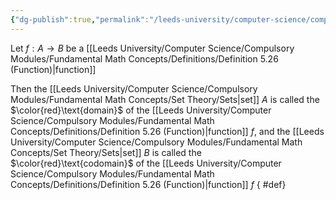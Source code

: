 ```yaml
---
{"dg-publish":true,"permalink":"/leeds-university/computer-science/compulsory-modules/fundamental-math-concepts/definitions/definition-5-27-1-domain-codomain/","tags":["Definition"]}
---
```


Let $f : A \to B$ be a [[Leeds University/Computer Science/Compulsory Modules/Fundamental Math Concepts/Definitions/Definition 5.26 (Function)\|function]]

Then the [[Leeds University/Computer Science/Compulsory Modules/Fundamental Math Concepts/Set Theory/Sets\|set]] $A$ is called the $\color{red}\text{domain}$ of the [[Leeds University/Computer Science/Compulsory Modules/Fundamental Math Concepts/Definitions/Definition 5.26 (Function)\|function]] $f$, and the [[Leeds University/Computer Science/Compulsory Modules/Fundamental Math Concepts/Set Theory/Sets\|set]] $B$ is called the $\color{red}\text{codomain}$ of the [[Leeds University/Computer Science/Compulsory Modules/Fundamental Math Concepts/Definitions/Definition 5.26 (Function)\|function]] $f$
{ #def}

